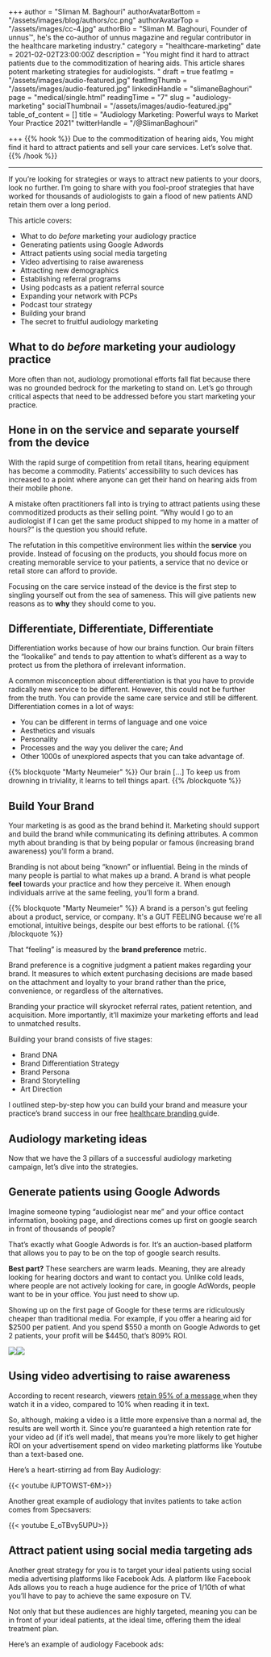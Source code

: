 +++
author = "Sliman M. Baghouri"
authorAvatarBottom = "/assets/images/blog/authors/cc.png"
authorAvatarTop = "/assets/images/cc-4.jpg"
authorBio = "Sliman M. Baghouri, Founder of unnus™, he's the co-author of unnus magazine and regular contributor in the healthcare marketing industry."
category = "healthcare-marketing"
date = 2021-02-02T23:00:00Z
description = "You might find it hard to attract patients due to the commoditization of hearing aids. This article shares potent marketing strategies for audiologists. "
draft = true
featImg = "/assets/images/audio-featured.jpg"
featImgThumb = "/assets/images/audio-featured.jpg"
linkedinHandle = "slimaneBaghouri"
page = "medical/single.html"
readingTime = "7"
slug = "audiology-marketing"
socialThumbnail = "/assets/images/audio-featured.jpg"
table_of_content = []
title = "Audiology Marketing: Powerful ways to Market Your Practice 2021"
twitterHandle = "/@SlimanBaghouri"

+++
{{% hook %}} Due to the commoditization of hearing aids, You might find it hard to attract patients and sell your care services. Let’s solve that. {{% /hook %}}

***

If you’re looking for strategies or ways to attract new patients to your doors, look no further. I’m going to share with you fool-proof strategies that have worked for thousands of audiologists to gain a flood of new patients AND retain them over a long period.

This article covers:

* What to do _before_ marketing your audiology practice
* Generating patients using Google Adwords
* Attract patients using social media targeting
* Video advertising to raise awareness
* Attracting new demographics
* Establishing referral programs
* Using podcasts as a patient referral source
* Expanding your network with PCPs
* Podcast tour strategy
* Building your brand
* The secret to fruitful audiology marketing

## What to do _before_ marketing your audiology practice

More often than not, audiology promotional efforts fall flat because there was no grounded bedrock for the marketing to stand on. Let’s go through critical aspects that need to be addressed before you start marketing your practice.

## Hone in on the service and separate yourself from the device

With the rapid surge of competition from retail titans, hearing equipment has become a commodity. Patients’ accessibility to such devices has increased to a point where anyone can get their hand on hearing aids from their mobile phone.

A mistake often practitioners fall into is trying to attract patients using these commoditized products as their selling point. “Why would I go to an audiologist if I can get the same product shipped to my home in a matter of hours?” is the question you should refute.

The refutation in this competitive environment lies within the **service** you provide. Instead of focusing on the products, you should focus more on creating memorable service to your patients, a service that no device or retail store can afford to provide.

Focusing on the care service instead of the device is the first step to singling yourself out from the sea of sameness. This will give patients new reasons as to **why** they should come to you.

## Differentiate, Differentiate, Differentiate

Differentiation works because of how our brains function. Our brain filters the “lookalike” and tends to pay attention to what’s different as a way to protect us from the plethora of irrelevant information.

A common misconception about differentiation is that you have to provide radically new service to be different. However, this could not be further from the truth. You can provide the same care service and still be different. Differentiation comes in a lot of ways:

* You can be different in terms of language and one voice
* Aesthetics and visuals
* Personality
* Processes and the way you deliver the care; And
* Other 1000s of unexplored aspects that you can take advantage of.

{{% blockquote "Marty Neumeier" %}} Our brain \[...\] To keep us from drowning in triviality, it learns to tell things apart. {{% /blockquote %}}

## Build Your Brand

Your marketing is as good as the brand behind it. Marketing should support and build the brand while communicating its defining attributes. A common myth about branding is that by being popular or famous (increasing brand awareness) you’ll form a brand.

Branding is not about being “known” or influential. Being in the minds of many people is partial to what makes up a brand. A brand is what people **feel** towards your practice and how they perceive it. When enough individuals arrive at the same feeling, you’ll form a brand.

{{% blockquote "Marty Neumeier" %}} A brand is a person's gut feeling about a product, service, or company. It's a GUT FEELING because we're all emotional, intuitive beings, despite our best efforts to be rational. {{% /blockquote %}}

That “feeling” is measured by the **brand preference** metric.

Brand preference is a cognitive judgment a patient makes regarding your brand. It measures to which extent purchasing decisions are made based on the attachment and loyalty to your brand rather than the price, convenience, or regardless of the alternatives.

Branding your practice will skyrocket referral rates, patient retention, and acquisition. More importantly, it’ll maximize your marketing efforts and lead to unmatched results.

Building your brand consists of five stages:

* Brand DNA
* Brand Differentiation Strategy
* Brand Persona
* Brand Storytelling
* Art Direction

I outlined step-by-step how you can build your brand and measure your practice’s brand success in our free [healthcare branding ](https://unnus.com/medical/healthcare-branding/)guide.

## Audiology marketing ideas

Now that we have the 3 pillars of a successful audiology marketing campaign, let’s dive into the strategies.

## Generate patients using Google Adwords

Imagine someone typing “audiologist near me” and your office contact information, booking page, and directions comes up first on google search in front of thousands of people?

That’s exactly what Google Adwords is for. It’s an auction-based platform that allows you to pay to be on the top of google search results.

**Best part?** These searchers are warm leads. Meaning, they are already looking for hearing doctors and want to contact you. Unlike cold leads, where people are not actively looking for care, in google AdWords, people want to be in your office. You just need to show up.

Showing up on the first page of Google for these terms are ridiculously cheaper than traditional media. For example, if you offer a hearing aid for $2500 per patient. And you spend $550 a month on Google Adwords to get 2 patients, your profit will be $4450, that’s 809% ROI.

![](/assets/images/google-adwords-for-audiologists.png)![](/assets/images/google-adwords-for-audiologists.png)

## Using video advertising to raise awareness

According to recent research, viewers [retain 95% of a message ](https://www.insivia.com/50-must-know-stats-about-video-animation-marketing-2013/)when they watch it in a video, compared to 10% when reading it in text.

So, although, making a video is a little more expensive than a normal ad, the results are well worth it. Since you’re guaranteed a high retention rate for your video ad (if it’s well made), that means you’re more likely to get higher ROI on your advertisement spend on video marketing platforms like Youtube than a text-based one.

Here’s a heart-stirring ad from Bay Audiology:

{{< youtube iUPTOWST-6M>}}

Another great example of audiology that invites patients to take action comes from Specsavers:

{{< youtube E_oTBvy5UPU>}}

## Attract patient using social media targeting ads

Another great strategy for you is to target your ideal patients using social media advertising platforms like Facebook Ads. A platform like Facebook Ads allows you to reach a huge audience for the price of 1/10th of what you’ll have to pay to achieve the same exposure on TV.

Not only that but these audiences are highly targeted, meaning you can be in front of your ideal patients, at the ideal time, offering them the ideal treatment plan.

Here’s an example of audiology Facebook ads: